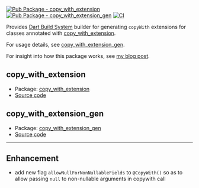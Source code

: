 [![Pub Package - copy\_with\_extension](https://img.shields.io/pub/v/copy_with_extension?label=copy_with_extension)](https://pub.dev/packages/copy_with_extension)
[![Pub Package - copy\_with\_extension\_gen](https://img.shields.io/pub/v/copy_with_extension_gen?label=copy_with_extension_gen)](https://pub.dev/packages/copy_with_extension_gen)
[![CI](https://github.com/numen31337/copy_with_extension/actions/workflows/run_tests.yml/badge.svg?branch=master)](https://github.com/numen31337/copy_with_extension/actions/workflows/run_tests.yml)

Provides [Dart Build System](https://pub.dev/packages/build) builder for generating `copyWith` extensions for classes annotated with [copy_with_extension](https://pub.dev/packages/copy_with_extension).

For usage details, see [copy_with_extension_gen](https://pub.dev/packages/copy_with_extension_gen).

For insight into how this package works, see [my blog post](https://alexander-kirsch.com/blog/dart-extensions).

## copy_with_extension
* Package: [copy_with_extension](https://pub.dev/packages/copy_with_extension)
* [Source code](https://github.com/numen31337/copy_with_extension/tree/master/copy_with_extension)


## copy_with_extension_gen
* Package: [copy_with_extension_gen](https://pub.dev/packages/copy_with_extension_gen)
* [Source code](https://github.com/numen31337/copy_with_extension/tree/master/copy_with_extension_gen)

---

## Enhancement

- add new flag `allowNullForNonNullableFields` to `@CopyWith()` so as to allow passing `null` to non-nullable arguments in copywith call